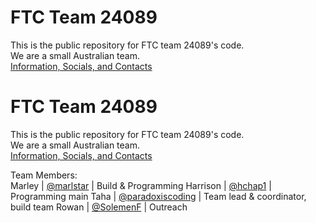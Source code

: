 # FTC Team 24089
This is the public repository for FTC team 24089's code. \
We are a small Australian team. \
[Information, Socials, and Contacts](https://linktr.ee/24089?utm_source=linktree_profile_share&ltsid=93edcbf3-30ae-4329-a226-e30c0084b38f)

# FTC Team 24089
This is the public repository for FTC team 24089's code. \
We are a small Australian team. \
[Information, Socials, and Contacts](https://linktr.ee/24089?utm_source=linktree_profile_share&ltsid=93edcbf3-30ae-4329-a226-e30c0084b38f)

Team Members: \
Marley | [@marlstar](https://github.com/marlstar) | Build & Programming
Harrison | [@hchap1](https://github.com/hchap1) | Programming main
Taha | [@paradoxiscoding](https://github.com/paradoxiscoding) | Team lead & coordinator, build team
Rowan | [@SolemenF](https://github.com/solemenf) | Outreach